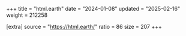 +++
title = "html.earth"
date = "2024-01-08"
updated = "2025-02-16"
weight = 212258

[extra]
source = "https://html.earth/"
ratio = 86
size = 207
+++
